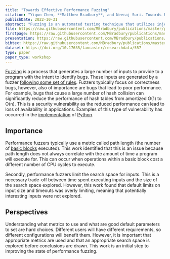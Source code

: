 ```yaml
---
title: "Towards Effective Performance Fuzzing"
citation: "Yiqun Chen, **Matthew Bradbury**, and Neeraj Suri. Towards Effective Performance Fuzzing. In *The 33rd IEEE International Symposium on Software Reliability Engineering Workshops*, ISSREW. Charlotte, North Carolina, USA, 31 October – 3 November 2022."
publishDate: 2022-10-31
abstract: "Fuzzing is an automated testing technique that utilizes injection of random inputs in a target program to help uncover vulnerabilities. Performance fuzzing extends the classic fuzzing approach and generates inputs that trigger poor performance. During our evaluation of performance fuzzing tools, we have identified certain conventionally used assumptions that do not always hold true. Our research (re)evaluates PERFFUZZ in order to identify the limitations of current techniques, and guide the direction of future work for improvements to performance fuzzing. Our experimental results highlight two specific limitations. Firstly, we identify the assumption that the length of execution paths correlate to program performance is not always the case, and thus cannot reflect the quality of test cases generated by performance fuzzing. Secondly, the default testing parameters by the fuzzing process (timeouts and size limits) overly confine the input search space. Based on these observations, we suggest further investigation on performance fuzzing guidance, as well as controlled fuzzing and testing parameters."
file: https://raw.githubusercontent.com/MBradbury/publications/master/papers/ISSRE2022FA.pdf
firstpage: https://raw.githubusercontent.com/MBradbury/publications/master/firstpages/ISSRE2022FA.svg
presentation: https://raw.githubusercontent.com/MBradbury/publications/master/presentations/ISSRE2022FA.pdf
bibtex: https://raw.githubusercontent.com/MBradbury/publications/master/bibtex/Chen_2022_TowardsEffectivePerformance.bib
dataset: https://doi.org/10.17635/lancaster/researchdata/557
type: paper
paper_type: workshop
---
```


[Fuzzing](https://owasp.org/www-community/Fuzzing) is a process that generates a large number of inputs to provide to a program with the intent to identify bugs. These inputs are generated by a fuzzer [following some set of rules](https://www.microsoft.com/en-us/research/blog/a-brief-introduction-to-fuzzing-and-why-its-an-important-tool-for-developers/). Fuzzers typically focus on correctness bugs, however, also of importance are bugs that lead to poor performance. For example, bugs that cause a large number of hash collision can significantly reduce the performance of hash tables from amortized O(1) to O(n). This is a security vulnerability as the reduced performance can lead to loss of availability in applications. Examples of this type of vulnerability has occurred in the [implementation](https://python-security.readthedocs.io/vuln/hash-dos.html) of [Python](https://python.org/).

<!-- readmore -->

## Importance

Performance fuzzers typically use a metric called path length (the number of [basic blocks](https://gcc.gnu.org/onlinedocs/gccint/Basic-Blocks.html) executed). This work identified that this is an issue because path length does not always correlate with the amount of time a program will execute for. This can occur when operations within a basic block cost a different number of CPU cycles to execute.

Secondly, performance fuzzers limit the search space for inputs. This is a necessary trade-off between time spent executing inputs and the size of the search space explored. However, this work found that default limits on input size and timeouts was overly limiting, meaning that potentially interesting inputs were not explored.

## Perspectives

Understanding what metrics to use and what are good default parameters to set are hard choices. Different users will have different requirements, so different configurations will benefit them. However, it is important that appropriate metrics are used and that an appropriate search space is explored before conclusions are drawn. This work is an initial step to improving the state of performance fuzzing.
